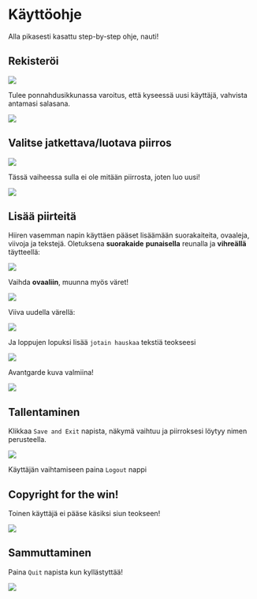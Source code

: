 # Käyttöohje

Alla pikasesti kasattu step-by-step ohje, nauti!

## Rekisteröi

![](pics/login_view.png)

Tulee ponnahdusikkunassa varoitus, että kyseessä uusi käyttäjä, vahvista antamasi salasana.

![](pics/prompt_password.png)

## Valitse jatkettava/luotava piirros

![](pics/menu_view.png)

Tässä vaiheessa sulla ei ole mitään piirrosta, joten luo uusi!

![](pics/new_dwg_prompt.png)

## Lisää piirteitä

Hiiren vasemman napin käyttäen pääset lisäämään suorakaiteita, ovaaleja, viivoja ja tekstejä. Oletuksena __suorakaide__ __punaisella__ reunalla ja __vihreällä__ täytteellä:

![](pics/rect.png)

Vaihda __ovaaliin__, muunna myös väret!

![](pics/rect_oval.png)

Viiva uudella värellä:

![](pics/rect_oval_line.png)

Ja loppujen lopuksi lisää `jotain hauskaa` tekstiä teokseesi

![](pics/prompt_text.png)

Avantgarde kuva valmiina!

![](pics/rect_oval_line_text.png)

## Tallentaminen

Klikkaa `Save and Exit` napista, näkymä vaihtuu ja piirroksesi löytyy nimen perusteella.

![](pics/menu_view2.png)

Käyttäjän vaihtamiseen paina `Logout` nappi

## Copyright for the win!

Toinen käyttäjä ei pääse käsiksi siun teokseen!

![](pics/menu_view_user2.png)

## Sammuttaminen

Paina `Quit` napista kun kyllästyttää!

![](pics/logout.png)
